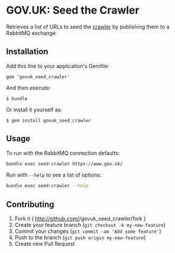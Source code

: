 # GOV.UK: Seed the Crawler

Retrieves a list of URLs to seed the [crawler](https://github.com/alphagov/govuk_crawler_worker) by publishing them to a RabbitMQ exchange.

## Installation

Add this line to your application's Gemfile:

    gem 'govuk_seed_crawler'

And then execute:

    $ bundle

Or install it yourself as:

    $ gem install govuk_seed_crawler

## Usage

To run with the RabbitMQ connection defaults:

```bash
bundle exec seed-crawler https://www.gov.uk/
```

Run with `--help` to see a list of options:

```bash
bundle exec seed-crawler --help
```

## Contributing

1. Fork it ( http://github.com/<my-github-username>/govuk_seed_crawler/fork )
2. Create your feature branch (`git checkout -b my-new-feature`)
3. Commit your changes (`git commit -am 'Add some feature'`)
4. Push to the branch (`git push origin my-new-feature`)
5. Create new Pull Request
